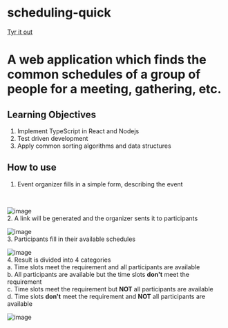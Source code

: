 # scheduling-quick
[Tyr it out](https://schedulingquick.com/)

# A web application which finds the common schedules of a group of people for a meeting, gathering, etc.

## Learning Objectives
1. Implement TypeScript in React and Nodejs
2. Test driven development
3. Apply common sorting algorithms and data structures


## How to use
1. Event organizer fills in a simple form, describing the event
<br/>

![image](https://user-images.githubusercontent.com/61986168/117776182-d8002680-b26d-11eb-8f9d-19d60dab61e9.png)
<br/>
2. A link will be generated and the organizer sents it to participants
<br/>

![image](https://user-images.githubusercontent.com/61986168/117776268-f82fe580-b26d-11eb-85d6-3441bc8dab48.png)
<br/>
3. Participants fill in their available schedules
<br/>

![image](https://user-images.githubusercontent.com/61986168/117776326-0847c500-b26e-11eb-9c07-f382f07631b0.png)
<br/>
4. Result is divided into 4 categories <br/>
    a. Time slots meet the requirement and all participants are available <br/>
    b. All participants are available but the time slots **don't** meet the requirement <br/>
    c. Time slots meet the requirement but **NOT** all participants are available <br/>
    d. Time slots **don't** meet the requirement and **NOT** all participants are available <br/>
    
![image](https://user-images.githubusercontent.com/61986168/117776633-5f4d9a00-b26e-11eb-8da3-3731d4cb6ac0.png)
